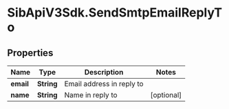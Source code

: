 # SibApiV3Sdk.SendSmtpEmailReplyTo

## Properties
Name | Type | Description | Notes
------------ | ------------- | ------------- | -------------
**email** | **String** | Email address in reply to | 
**name** | **String** | Name in reply to | [optional] 


